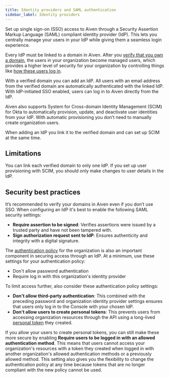 ```yaml
---
title: Identity providers and SAML authentication
sidebar_label: Identity providers
---
```


Set up single sign-on (SSO) access to Aiven through a Security Assertion Markup Language (SAML) compliant identity provider (IdP). This lets you centrally manage your users in your IdP while giving them a seamless login experience.

Every IdP must be linked to a domain in Aiven. After you
[verify that you own a domain](/docs/platform/howto/manage-domains), the users in your
organization become managed users, which provides a higher level of security for your
organization by controlling things like
[how these users log in](/docs/platform/howto/set-authentication-policies).

With a verified domain you can add an IdP. All users with an email address from
the verified domain are automatically authenticated with the linked IdP. With
IdP-initiated SSO enabled, users can log in to Aiven directly from the IdP.

Aiven also supports System for Cross-domain Identity Management (SCIM) for Okta to automatically
provision, update, and deactivate user identities from your IdP.
With automatic provisioning you don’t need to manually create organization users.

When adding an IdP you link it to the verified domain
and can set up SCIM at the same time.

## Limitations

You can link each verified domain to only one IdP. If you set up user provisioning with
SCIM, you should only make changes to user details in the IdP.

## Security best practices

It’s recommended to verify your domains in Aiven even if you don’t use SSO. When
configuring an IdP it's best to enable the following SAML security settings:

- **Require assertion to be signed**: Verifies assertions were issued by a trusted party
  and have not been tampered with.
- **Sign authorization request sent to IdP**: Ensures authenticity and integrity with a
  digital signature.

The [authentication policy](/docs/platform/howto/set-authentication-policies) for the
organization is also an important component in securing access through an IdP. At a
minimum, use these settings for your authentication policy:

- Don't allow password authentication
- Require log in with this organization's identity provider

To limit access further, also consider these authentication policy settings:

- **Don't allow third-party authentication**: This combined with the preceding password and
  organization identity provider settings ensures that users only log in to the Console
  with your chosen IdP.
- **Don't allow users to create personal tokens**: This prevents users from accessing
  organization resources through the API using a long-lived
  [personal token](/docs/platform/concepts/authentication-tokens) they created.

If you allow your users to create personal tokens, you can still make these more
secure by enabling **Require users to be logged in with an allowed
authentication method**. This means that users cannot access your organization's
resources with a token they created when logged in with another organization's
allowed authentication methods or a previously allowed method.
This setting also gives you the flexibility to change the authentication policy at any
time because tokens that are no longer compliant with the new policy cannot be used.
